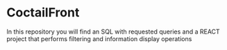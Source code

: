 ﻿# CoctailFront
In this repository you will find an SQL with requested queries and a REACT project that performs filtering and information display operations
